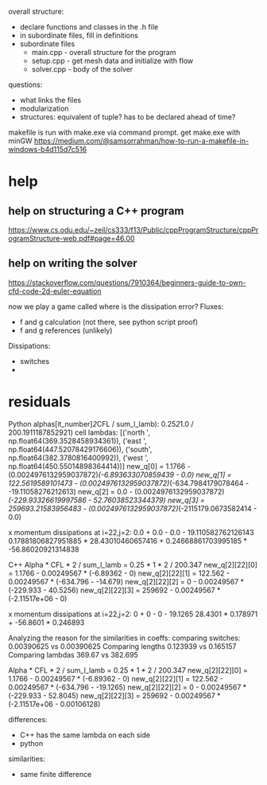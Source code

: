 overall structure:
 - declare functions and classes in the .h file
 - in subordinate files, fill in definitions
 - subordinate files
    - main.cpp - overall structure for the program
    - setup.cpp - get mesh data and initialize with flow
    - solver.cpp - body of the solver

 questions:
 - what links the files
 - modularization
 - structures: equivalent of tuple? has to be declared ahead of time?

makefile is run with make.exe via command prompt. get make.exe with minGW
https://medium.com/@samsorrahman/how-to-run-a-makefile-in-windows-b4d115d7c516

# help

## help on structuring a C++ program
 https://www.cs.odu.edu/~zeil/cs333/f13/Public/cppProgramStructure/cppProgramStructure-web.pdf#page=46.00

## help on writing the solver
https://stackoverflow.com/questions/7910364/beginners-guide-to-own-cfd-code-2d-euler-equation


now we play a game called where is the dissipation error?
Fluxes:
 - f and g calculation (not there, see python script proof)
 - f and g references (unlikely)

Dissipations:
 - switches
 - 

# residuals

Python
alphas[it_number]*2*CFL / sum_l_lamb): 0.25*2*1.0 / 200.1911187852921)
cell lambdas: [('north ', np.float64(369.3528458934361)), ('east ', np.float64(447.52078429176606)), ('south', np.float64(382.3780816400992)), ('west ', np.float64(450.55014898364414))]
new_q[0] = 1.1766 - (0.0024976132959037872)*(-6.893633070859439 - 0.0)
new_q[1] = 122.5619589101473 - (0.0024976132959037872)*(-634.7984179078464 - -19.11058276212613)
new_q[2] = 0.0 - (0.0024976132959037872)*(-229.93326619997586 - 52.76038523344379)
new_q[3] = 259693.21583956483 - (0.0024976132959037872)*(-2115179.0673582414 - 0.0)

x momentum dissipations at i=22,j=2: 0.0 + 0.0 - 0.0 - 19.110582762126143
0.17881806827951885 * 28.43010460657416 + 0.24668861703995185 * -56.86020921314838


C++
Alpha * CFL * 2 / sum_l_lamb = 0.25 * 1 * 2 / 200.347
new_q[2][22][0] = 1.1766 - 0.00249567 * (-6.89362 - 0)
new_q[2][22][1] = 122.562 - 0.00249567 * (-634.796 - -14.679)
new_q[2][22][2] = 0 - 0.00249567 * (-229.933 - 40.5256)
new_q[2][22][3] = 259692 - 0.00249567 * (-2.11517e+06 - 0)

x momentum dissipations at i=22,j=2: 0 + 0 - 0 - 19.1265
28.4301 * 0.178971 + -56.8601 * 0.246893

Analyzing the reason for the similarities in coeffs:
comparing switches: 0.00390625 vs 0.00390625
Comparing lengths 0.123939 vs 0.165157
Comparing lambdas 369.67 vs 382.695

Alpha * CFL * 2 / sum_l_lamb = 0.25 * 1 * 2 / 200.347
new_q[2][22][0] = 1.1766 - 0.00249567 * (-6.89362 - 0)
new_q[2][22][1] = 122.562 - 0.00249567 * (-634.796 - -19.1265)
new_q[2][22][2] = 0 - 0.00249567 * (-229.933 - 52.8045)
new_q[2][22][3] = 259692 - 0.00249567 * (-2.11517e+06 - 0.00106128)


differences:
 - C++ has the same lambda on each side 
 - python 

similarities:
 - same finite difference
